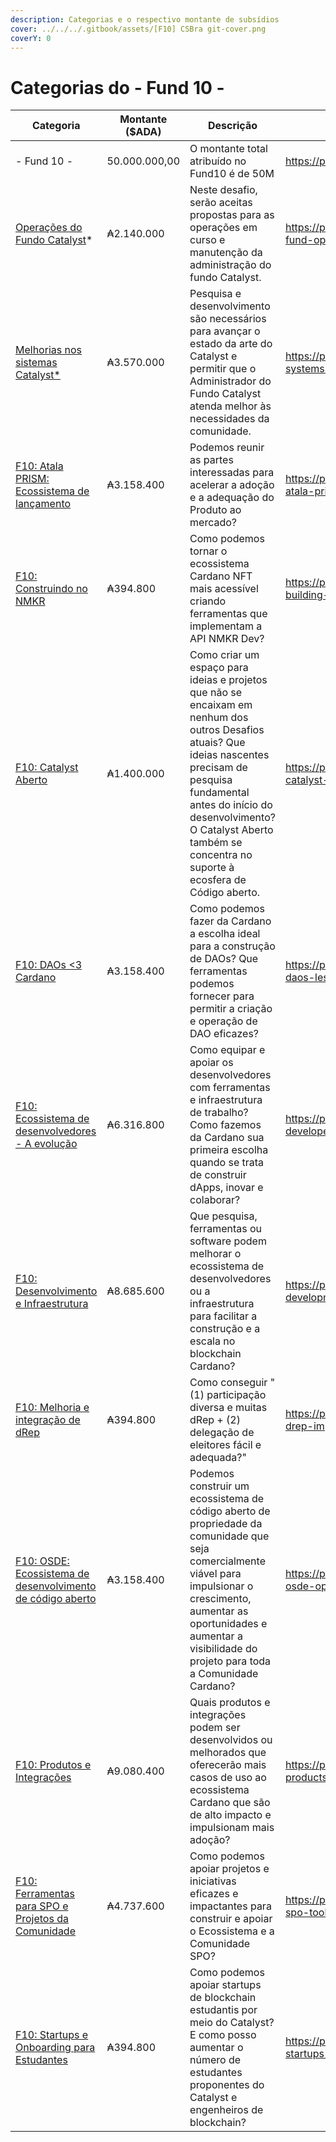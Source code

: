```yaml
---
description: Categorias e o respectivo montante de subsídios
cover: ../../../.gitbook/assets/[F10] CSBra git-cover.png
coverY: 0
---
```


# Categorias do - Fund 10 -

<table data-view="cards"><thead><tr><th>Categoria</th><th>Montante ($ADA)</th><th>Descrição</th><th>Link</th><th data-hidden data-card-cover data-type="files"></th></tr></thead><tbody><tr><td>- Fund 10 -</td><td>50.000.000,00</td><td>O montante total atribuído no Fund10 é de 50M </td><td><a href="https://projectcatalyst.io/funds/10">https://projectcatalyst.io/funds/10</a></td><td><a href="../../../.gitbook/assets/Frame 12.png">Frame 12.png</a></td></tr><tr><td><a href="operacoes-do-fundo-catalyst.md">Operações do Fundo Catalyst</a>*</td><td>₳2.140.000</td><td>Neste desafio, serão aceitas propostas para as operações em curso e manutenção da administração do fundo Catalyst.</td><td><a href="https://projectcatalyst.io/funds/10/catalyst-fund-operations">https://projectcatalyst.io/funds/10/catalyst-fund-operations</a></td><td><a href="../../../.gitbook/assets/Frame 13.png">Frame 13.png</a></td></tr><tr><td><a href="melhorias-nos-sistemas-catalyst.md">Melhorias nos sistemas Catalyst*</a></td><td>₳3.570.000</td><td>Pesquisa e desenvolvimento são necessários para avançar o estado da arte do Catalyst e permitir que o Administrador do Fundo Catalyst atenda melhor às necessidades da comunidade.</td><td><a href="https://projectcatalyst.io/funds/10/catalyst-systems-improvements">https://projectcatalyst.io/funds/10/catalyst-systems-improvements</a></td><td><a href="../../../.gitbook/assets/Frame 14.png">Frame 14.png</a></td></tr><tr><td><a href="f10-atala-prism-ecossistema-de-lancamento.md">F10: Atala PRISM: Ecossistema de lançamento</a></td><td>₳3.158.400</td><td>Podemos reunir as partes interessadas para acelerar a adoção e a adequação do Produto ao mercado?</td><td><a href="https://projectcatalyst.io/funds/10/f10-atala-prism-launch-ecosystem">https://projectcatalyst.io/funds/10/f10-atala-prism-launch-ecosystem</a></td><td><a href="../../../.gitbook/assets/Frame 15.png">Frame 15.png</a></td></tr><tr><td><a href="f10-construindo-no-nmkr.md">F10: Construindo no NMKR</a></td><td>₳394.800</td><td>Como podemos tornar o ecossistema Cardano NFT mais acessível criando ferramentas que implementam a API NMKR Dev?</td><td><a href="https://projectcatalyst.io/funds/10/f10-building-on-nmkr">https://projectcatalyst.io/funds/10/f10-building-on-nmkr</a></td><td><a href="../../../.gitbook/assets/Frame 16.png">Frame 16.png</a></td></tr><tr><td><a href="f10-catalyst-aberto.md">F10: Catalyst Aberto</a></td><td>₳1.400.000</td><td>Como criar um espaço para ideias e projetos que não se encaixam em nenhum dos outros Desafios atuais? Que ideias nascentes precisam de pesquisa fundamental antes do início do desenvolvimento? O Catalyst Aberto também se concentra no suporte à ecosfera de Código aberto.</td><td><a href="https://projectcatalyst.io/funds/10/f10-catalyst-open">https://projectcatalyst.io/funds/10/f10-catalyst-open</a></td><td><a href="../../../.gitbook/assets/Frame 17.png">Frame 17.png</a></td></tr><tr><td><a href="f10-daos-less-than-3-cardano.md">F10: DAOs &#x3C;3 Cardano</a></td><td>₳3.158.400</td><td>Como podemos fazer da Cardano a escolha ideal para a construção de DAOs? Que ferramentas podemos fornecer para permitir a criação e operação de DAO eficazes?</td><td><a href="https://projectcatalyst.io/funds/10/f10-daos-less3-cardano">https://projectcatalyst.io/funds/10/f10-daos-less3-cardano</a></td><td><a href="../../../.gitbook/assets/Frame 18.png">Frame 18.png</a></td></tr><tr><td><a href="f10-ecossistema-de-desenvolvedores-a-evolucao.md">F10: Ecossistema de desenvolvedores - A evolução</a></td><td>₳6.316.800</td><td>Como equipar e apoiar os desenvolvedores com ferramentas e infraestrutura de trabalho? Como fazemos da Cardano sua primeira escolha quando se trata de construir dApps, inovar e colaborar?</td><td><a href="https://projectcatalyst.io/funds/10/f10-developer-ecosystem-the-evolution">https://projectcatalyst.io/funds/10/f10-developer-ecosystem-the-evolution</a></td><td><a href="../../../.gitbook/assets/Frame 19.png">Frame 19.png</a></td></tr><tr><td><a href="f10-desenvolvimento-e-infraestrutura.md">F10: Desenvolvimento e Infraestrutura</a></td><td>₳8.685.600</td><td>Que pesquisa, ferramentas ou software podem melhorar o ecossistema de desenvolvedores ou a infraestrutura para facilitar a construção e a escala no blockchain Cardano?</td><td><a href="https://projectcatalyst.io/funds/10/f10-development-and-infrastructure">https://projectcatalyst.io/funds/10/f10-development-and-infrastructure</a></td><td><a href="../../../.gitbook/assets/Frame 20.png">Frame 20.png</a></td></tr><tr><td><a href="f10-melhoria-e-integracao-de-drep.md">F10: Melhoria e integração de dRep</a></td><td>₳394.800</td><td>Como conseguir "(1) participação diversa e muitas dRep + (2) delegação de eleitores fácil e adequada?"</td><td><a href="https://projectcatalyst.io/funds/10/f10-drep-improvement-and-onboarding">https://projectcatalyst.io/funds/10/f10-drep-improvement-and-onboarding</a></td><td><a href="../../../.gitbook/assets/Frame 21.png">Frame 21.png</a></td></tr><tr><td><a href="f10-osde-ecossistema-de-desenvolvimento-de-codigo-aberto.md">F10: OSDE: Ecossistema de desenvolvimento de código aberto</a></td><td>₳3.158.400</td><td>Podemos construir um ecossistema de código aberto de propriedade da comunidade que seja comercialmente viável para impulsionar o crescimento, aumentar as oportunidades e aumentar a visibilidade do projeto para toda a Comunidade Cardano?</td><td><a href="https://projectcatalyst.io/funds/10/f10-osde-open-source-dev-ecosystem">https://projectcatalyst.io/funds/10/f10-osde-open-source-dev-ecosystem</a></td><td><a href="../../../.gitbook/assets/Frame 22.png">Frame 22.png</a></td></tr><tr><td><a href="f10-produtos-e-integracoes.md">F10: Produtos e Integrações</a></td><td>₳9.080.400</td><td>Quais produtos e integrações podem ser desenvolvidos ou melhorados que oferecerão mais casos de uso ao ecossistema Cardano que são de alto impacto e impulsionam mais adoção?</td><td><a href="https://projectcatalyst.io/funds/10/f10-products-and-integrations">https://projectcatalyst.io/funds/10/f10-products-and-integrations</a></td><td><a href="../../../.gitbook/assets/Frame 23.png">Frame 23.png</a></td></tr><tr><td><a href="f10-ferramentas-para-spo-e-projetos-da-comunidade.md">F10: Ferramentas para SPO e Projetos da Comunidade</a></td><td>₳4.737.600</td><td>Como podemos apoiar projetos e iniciativas eficazes e impactantes para construir e apoiar o Ecossistema e a Comunidade SPO?</td><td><a href="https://projectcatalyst.io/funds/10/f10-spo-tools-and-community-projects">https://projectcatalyst.io/funds/10/f10-spo-tools-and-community-projects</a></td><td><a href="../../../.gitbook/assets/Frame 24.png">Frame 24.png</a></td></tr><tr><td><a href="f10-startups-e-onboarding-para-estudantes.md">F10: Startups e Onboarding para Estudantes</a></td><td>₳394.800</td><td>Como podemos apoiar startups de blockchain estudantis por meio do Catalyst? E como posso aumentar o número de estudantes proponentes do Catalyst e engenheiros de blockchain?</td><td><a href="https://projectcatalyst.io/funds/10/f10-startups-and-onboarding-for-students">https://projectcatalyst.io/funds/10/f10-startups-and-onboarding-for-students</a></td><td><a href="../../../.gitbook/assets/Frame 25.png">Frame 25.png</a></td></tr></tbody></table>
